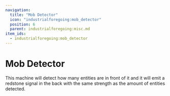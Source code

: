 ```yaml
---
navigation:
  title: "Mob Detector"
  icon: "industrialforegoing:mob_detector"
  position: 6
  parent: industrialforegoing:misc.md
item_ids:
  - industrialforegoing:mob_detector
---
```


# Mob Detector

This machine will detect how many entities are in front of it and it will emit a redstone signal in the back with the same strength as the amount of entities detected.



<Recipe id="industrialforegoing:mob_detector" />

